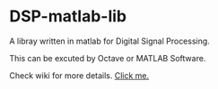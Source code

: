 # DSP-matlab-lib
A libray written in matlab for Digital Signal Processing. 

This can be excuted by Octave or MATLAB Software.

Check wiki for more details. [Click me.](https://github.com/dinhanhx/DSP-matlab-lib/wiki)

